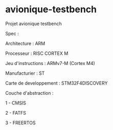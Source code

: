 # avionique-testbench
Projet avionique testbench

Spec :


Architecture : ARM

Processeur : RISC CORTEX M

Jeu d'instructions : ARMv7-M (Cortex M4)

Manufacturier : ST

Carte de developpement : STM32F4DISCOVERY


Couche d'abstraction :


1 - CMSIS

2 - FATFS

3 - FREERTOS
